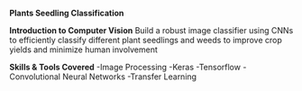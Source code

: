 **Plants Seedling Classification**

**Introduction to Computer Vision**
Build a robust image classifier using CNNs to efficiently classify different plant seedlings and weeds to improve crop yields and minimize human involvement

**Skills & Tools Covered**
-Image Processing
-Keras
-Tensorflow
-Convolutional Neural Networks
-Transfer Learning
